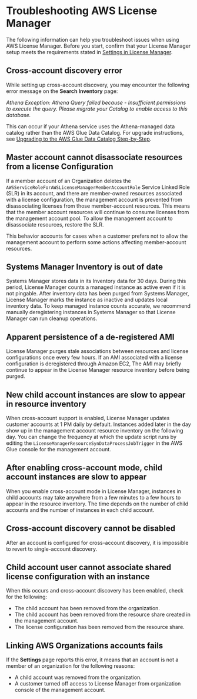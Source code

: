 # Troubleshooting AWS License Manager<a name="troubleshooting"></a>

The following information can help you troubleshoot issues when using AWS License Manager\. Before you start, confirm that your License Manager setup meets the requirements stated in [Settings in License Manager](settings.md)\.

## Cross\-account discovery error<a name="issue1"></a>

While setting up cross\-account discovery, you may encounter the following error message on the **Search Inventory** page: 

*Athena Exception: Athena Query failed because \- Insufficient permissions to execute the query\. Please migrate your Catalog to enable access to this database\.* 

This can occur if your Athena service uses the Athena\-managed data catalog rather than the AWS Glue Data Catalog\. For upgrade instructions, see [Upgrading to the AWS Glue Data Catalog Step\-by\-Step](https://docs.aws.amazon.com/athena/latest/ug/glue-upgrade.html)\.

## Master account cannot disassociate resources from a license Configuration<a name="issue3"></a>

If a member account of an Organization deletes the `AWSServiceRoleForAWSLicenseManagerMemberAccountRole` Service Linked Role \(SLR\) in its account, and there are member\-owned resources associated with a license configuration, the management account is prevented from disassociating licenses from those member\-account resources\. This means that the member account resources will continue to consume licenses from the management account pool\. To allow the management account to disassociate resources, restore the SLR\.

This behavior accounts for cases when a customer prefers not to allow the management account to perform some actions affecting member\-account resources\.

## Systems Manager Inventory is out of date<a name="stale-inventory"></a>

Systems Manager stores data in its Inventory data for 30 days\. During this period, License Manager counts a managed instance as active even if it is not pingable\. After inventory data has been purged from Systems Manager, License Manager marks the instance as inactive and updates local inventory data\. To keep managed instance counts accurate, we recommend manually deregistering instances in Systems Manager so that License Manager can run cleanup operations\.

## Apparent persistence of a de\-registered AMI<a name="deregistered_ami"></a>

License Manager purges stale associations between resources and license configurations once every few hours\. If an AMI associated with a license configuration is deregistered through Amazon EC2, The AMI may briefly continue to appear in the License Manager resource inventory before being purged\.

## New child account instances are slow to appear in resource inventory<a name="inventory_delay_1"></a>

When cross\-account support is enabled, License Manager updates customer accounts at 1 PM daily by default\. Instances added later in the day show up in the management account resource inventory on the following day\. You can change the frequency at which the update script runs by editing the `LicenseManagerResourceSynDataProcessJobTrigger` in the AWS Glue console for the management account\.

## After enabling cross\-account mode, child account instances are slow to appear<a name="inventory_delay_2"></a>

When you enable cross\-account mode in License Manager, instances in child accounts may take anywhere from a few minutes to a few hours to appear in the resource inventory\. The time depends on the number of child accounts and the number of instances in each child account\. 

## Cross\-account discovery cannot be disabled<a name="cross_account-permanent"></a>

After an account is configured for cross\-account discovery, it is impossible to revert to single\-account discovery\.

## Child account user cannot associate shared license configuration with an instance<a name="associating_child_account"></a>

When this occurs and cross\-account discovery has been enabled, check for the following:
+ The child account has been removed from the organization\.
+ The child account has been removed from the resource share created in the management account\.
+ The license configuration has been removed from the resource share\.

## Linking AWS Organizations accounts fails<a name="organizations_blocked"></a>

If the **Settings** page reports this error, it means that an account is not a member of an organization for the following reasons:
+ A child account was removed from the organization\.
+ A customer turned off access to License Manager from organization console of the management account\.